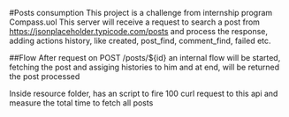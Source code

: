 #Posts consumption
This project is a challenge from internship program Compass.uol This server will receive a request to search a post from https://jsonplaceholder.typicode.com/posts and process the response, adding actions history, like created, post_find, comment_find, failed etc.

##Flow
After request on POST /posts/${id} an internal flow will be started, fetching the post and assiging histories to him and at end, will be returned the post processed

Inside resource folder, has an script to fire 100 curl request to this api and measure the total time to fetch all posts
